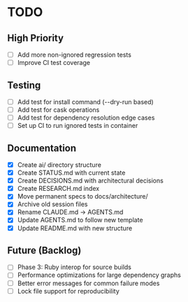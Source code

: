 # TODO

## High Priority

- [ ] Add more non-ignored regression tests
- [ ] Improve CI test coverage

## Testing

- [ ] Add test for install command (--dry-run based)
- [ ] Add test for cask operations
- [ ] Add test for dependency resolution edge cases
- [ ] Set up CI to run ignored tests in container

## Documentation

- [x] Create ai/ directory structure
- [x] Create STATUS.md with current state
- [x] Create DECISIONS.md with architectural decisions
- [x] Create RESEARCH.md index
- [x] Move permanent specs to docs/architecture/
- [x] Archive old session files
- [x] Rename CLAUDE.md → AGENTS.md
- [x] Update AGENTS.md to follow new template
- [x] Update README.md with new structure

## Future (Backlog)

- [ ] Phase 3: Ruby interop for source builds
- [ ] Performance optimizations for large dependency graphs
- [ ] Better error messages for common failure modes
- [ ] Lock file support for reproducibility
